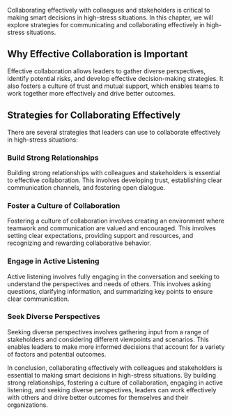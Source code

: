 
Collaborating effectively with colleagues and stakeholders is critical to making smart decisions in high-stress situations. In this chapter, we will explore strategies for communicating and collaborating effectively in high-stress situations.

Why Effective Collaboration is Important
----------------------------------------

Effective collaboration allows leaders to gather diverse perspectives, identify potential risks, and develop effective decision-making strategies. It also fosters a culture of trust and mutual support, which enables teams to work together more effectively and drive better outcomes.

Strategies for Collaborating Effectively
----------------------------------------

There are several strategies that leaders can use to collaborate effectively in high-stress situations:

### Build Strong Relationships

Building strong relationships with colleagues and stakeholders is essential to effective collaboration. This involves developing trust, establishing clear communication channels, and fostering open dialogue.

### Foster a Culture of Collaboration

Fostering a culture of collaboration involves creating an environment where teamwork and communication are valued and encouraged. This involves setting clear expectations, providing support and resources, and recognizing and rewarding collaborative behavior.

### Engage in Active Listening

Active listening involves fully engaging in the conversation and seeking to understand the perspectives and needs of others. This involves asking questions, clarifying information, and summarizing key points to ensure clear communication.

### Seek Diverse Perspectives

Seeking diverse perspectives involves gathering input from a range of stakeholders and considering different viewpoints and scenarios. This enables leaders to make more informed decisions that account for a variety of factors and potential outcomes.

In conclusion, collaborating effectively with colleagues and stakeholders is essential to making smart decisions in high-stress situations. By building strong relationships, fostering a culture of collaboration, engaging in active listening, and seeking diverse perspectives, leaders can work effectively with others and drive better outcomes for themselves and their organizations.
